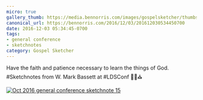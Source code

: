 ```yaml
---
micro: true
gallery_thumb: https://media.bennorris.com/images/gospelsketcher/thumbs/oct-16-2-bassett.jpg
canonical_url: https://bennorris.com/2016/12/03/201612030534450700
date: 2016-12-03 05:34:45-0700
tags:
- general conference
- sketchnotes
category: Gospel Sketcher
---
```


Have the faith and patience necessary to learn the things of God.
#Sketchnotes from W. Mark Bassett at #LDSConf ✍🏼⛪️

[![Oct 2016 general conference sketchnote 15](https://media.bennorris.com/images/gospelsketcher/general-conference/oct-2016/oct-16-2-bassett.jpg)](https://media.bennorris.com/images/gospelsketcher/general-conference/oct-2016/oct-16-2-bassett.jpg)